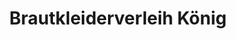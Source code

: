 ---
title: "Brautkleiderverleih König"
url: /st-poelten/brautkleiderverleih-koenig/
shop: Kleidung
---